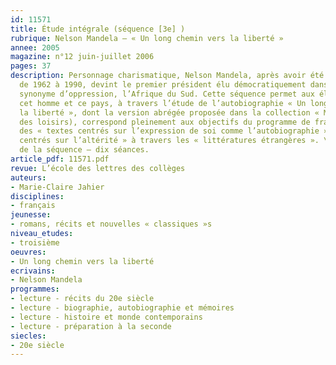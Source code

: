 ```yaml
---
id: 11571
title: Étude intégrale (séquence [3e] )
rubrique: Nelson Mandela – « Un long chemin vers la liberté »
annee: 2005
magazine: n°12 juin-juillet 2006
pages: 37
description: Personnage charismatique, Nelson Mandela, après avoir été emprisonné
  de 1962 à 1990, devint le premier président élu démocratiquement dans un pays longtemps
  synonyme d’oppression, l’Afrique du Sud. Cette séquence permet aux élèves de connaître
  cet homme et ce pays, à travers l’étude de l’autobiographie « Un long chemin vers
  la liberté », dont la version abrégée proposée dans la collection « Médium » (l’école
  des loisirs), correspond pleinement aux objectifs du programme de français – étudier
  des « textes centrés sur l’expression de soi comme l’autobiographie » et des « textes
  centrés sur l’altérité » à travers les « littératures étrangères ». \nDéroulement
  de la séquence – dix séances.
article_pdf: 11571.pdf
revue: L’école des lettres des collèges
auteurs:
- Marie-Claire Jahier
disciplines:
- français
jeunesse:
- romans, récits et nouvelles « classiques »s
niveau_etudes:
- troisième
oeuvres:
- Un long chemin vers la liberté
ecrivains:
- Nelson Mandela
programmes:
- lecture - récits du 20e siècle
- lecture - biographie, autobiographie et mémoires
- lecture - histoire et monde contemporains
- lecture - préparation à la seconde
siecles:
- 20e siècle
---
```

